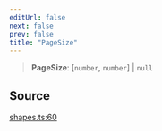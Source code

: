 ```yaml
---
editUrl: false
next: false
prev: false
title: "PageSize"
---
```


> **PageSize**: [`number`, `number`] \| `null`

## Source

[shapes.ts:60](https://github.com/dgmjs/dgmjs/blob/main/packages/core/src/shapes.ts#L60)
